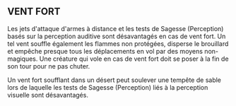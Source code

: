 ## VENT FORT

Les jets d'attaque d'armes à distance et les tests de
Sagesse (Perception) basés sur la perception auditive
sont désavantagés en cas de vent fort. Un tel vent souffle
également les flammes non protégées, disperse le brouillard
et empêche presque tous les déplacements en vol par des
moyens non-magiques. Une créature qui vole en cas de vent
fort doit se poser à la fin de son tour pour ne pas chuter.

Un vent fort soufflant dans un désert peut soulever une
tempête de sable lors de laquelle les tests de Sagesse
(Perception) liés à la perception visuelle sont désavantagés.
